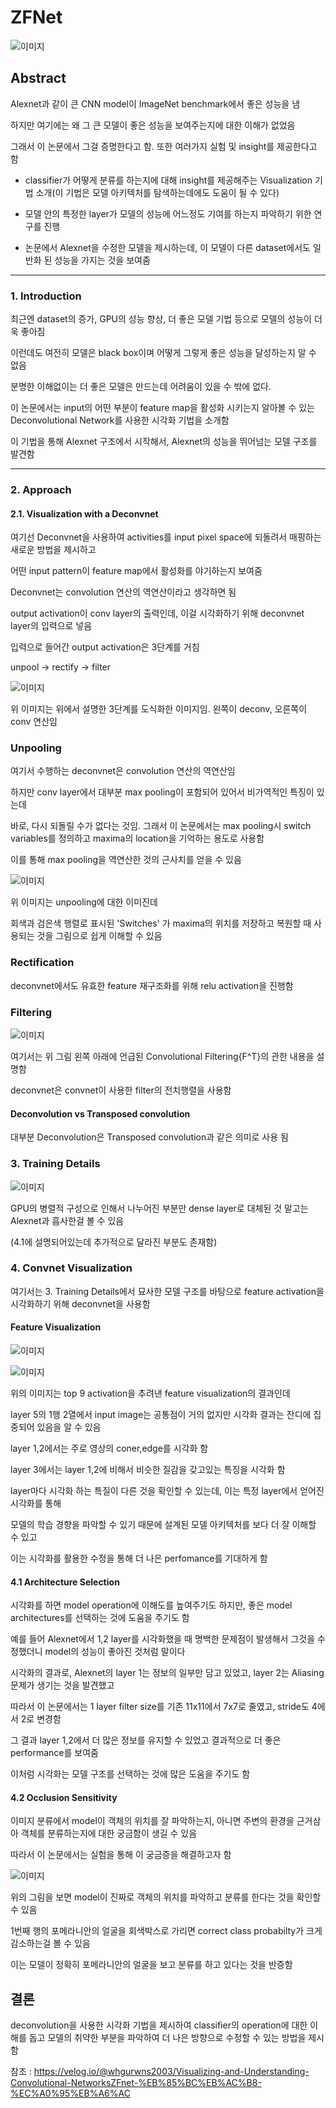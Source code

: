 # ZFNet

![이미지](https://user-images.githubusercontent.com/122156509/232799956-bc404efa-a516-4064-8350-bd3770b7fedc.jpeg)

## Abstract

Alexnet과 같이 큰 CNN model이 ImageNet benchmark에서 좋은 성능을 냄

하지만 여기에는 왜 그 큰 모델이 좋은 성능을 보여주는지에 대한 이해가 없었음

그래서 이 논문에서 그걸 증명한다고 함. 또한 여러가지 실험 및 insight를 제공한다고 함

- classifier가 어떻게 분류를 하는지에 대해 insight를 제공해주는 Visualization 기법 소개(이 기법은 모델 아키텍처를 탐색하는데에도 도움이 될 수 있다)

- 모델 안의 특정한 layer가 모델의 성능에 어느정도 기여를 하는지 파악하기 위한 연구를 진행

- 논문에서 Alexnet을 수정한 모델을 제시하는데, 이 모델이 다른 dataset에서도 일반화 된 성능을 가지는 것을 보여줌

---

### 1. Introduction

최근엔 dataset의 증가, GPU의 성능 향상, 더 좋은 모델 기법 등으로 모델의 성능이 더욱 좋아짐

이런데도 여전히 모델은 black box이며 어떻게 그렇게 좋은 성능을 달성하는지 알 수 없음

분명한 이해없이는 더 좋은 모델은 만드는데 어려움이 있을 수 밖에 없다.

이 논문에서는 input의 어떤 부분이 feature map을 활성화 시키는지 알아볼 수 있는 Deconvolutional Network를 사용한 시각화 기법을 소개함

이 기법을 통해 Alexnet 구조에서 시작해서, Alexnet의 성능을 뛰어넘는 모델 구조를 발견함

---

### 2. Approach

#### 2.1. Visualization with a Deconvnet

여기선 Deconvnet을 사용하여 activities를 input pixel space에 되돌려서 매핑하는 새로운 방법을 제시하고

어떤 input pattern이 feature map에서 활성화를 야기하는지 보여줌

Deconvnet는 convolution 연산의 역연산이라고 생각하면 됨

output activation이 conv layer의 출력인데, 이걸 시각화하기 위해 deconvnet layer의 입력으로 넣음

입력으로 들어간 output activation은 3단계를 거침

unpool -> rectify -> filter

![이미지](https://user-images.githubusercontent.com/122156509/232800008-90c0cc7f-b84a-480d-ad51-fd71b4f68c14.jpeg)

위 이미지는 위에서 설명한 3단계를 도식화한 이미지임. 왼쪽이 deconv, 오른쪽이 conv 연산임

### Unpooling

여기서 수행하는 deconvnet은 convolution 연산의 역연산임

하지만 conv layer에서 대부분 max pooling이 포함되어 있어서 비가역적인 특징이 있는데

바로, 다시 되돌릴 수가 없다는 것임. 그래서 이 논문에서는 max pooling시 switch variables를 정의하고 maxima의 location을 기억하는 용도로 사용함

이를 통해 max pooling을 역연산한 것의 근사치를 얻을 수 있음

![이미지](https://user-images.githubusercontent.com/122156509/232799995-d608c41e-b847-4b3d-8aa2-d194e34dbbcb.jpeg)

위 이미지는 unpooling에 대한 이미진데

회색과 검은색 행렬로 표시된 'Switches' 가 maxima의 위치를 저장하고 복원할 때 사용되는 것을 그림으로 쉽게 이해할 수 있음

### Rectification

deconvnet에서도 유효한 feature 재구조화를 위해 relu activation을 진행함

### Filtering

![이미지](https://user-images.githubusercontent.com/122156509/232800008-90c0cc7f-b84a-480d-ad51-fd71b4f68c14.jpeg)

여기서는 위 그림 왼쪽 아래에 언급된 Convolutional Filtering{F^T}의 관한 내용을 설명함

deconvnet은 convnet이 사용한 filter의 전치행렬을 사용함

#### Deconvolution vs Transposed convolution

대부분 Deconvolution은 Transposed convolution과 같은 의미로 사용 됨

### 3. Training Details

![이미지](https://user-images.githubusercontent.com/122156509/232800018-e8ea2ebd-aeaa-45d6-92ea-2008a501dfd7.jpeg)

GPU의 병렬적 구성으로 인해서 나누어진 부분만 dense layer로 대체된 것 말고는 Alexnet과 흡사한걸 볼 수 있음

(4.1에 설명되어있는데 추가적으로 달라진 부분도 존재함)

### 4. Convnet Visualization

여기서는 3. Training Details에서 묘사한 모델 구조를 바탕으로 feature activation을 시각화하기 위해 deconvnet을 사용함

#### Feature Visualization

![이미지](https://user-images.githubusercontent.com/122156509/232800030-42e37549-ae8e-492f-9a4d-25e922d93f78.jpeg)

![이미지](https://user-images.githubusercontent.com/122156509/232800038-f7e20d24-ad5d-4703-ae2f-6f9b82f427f9.jpeg)

위의 이미지는 top 9 activation을 추려낸 feature visualization의 결과인데

layer 5의 1행 2열에서 input image는 공통점이 거의 없지만 시각화 결과는 잔디에 집중되어 있음을 알 수 있음

layer 1,2에서는 주로 영상의 coner,edge를 시각화 함

layer 3에서는 layer 1,2에 비해서 비슷한 질감을 갖고있는 특징을 시각화 함

layer마다 시각화 하는 특질이 다른 것을 확인할 수 있는데, 이는 특정 layer에서 얻어진 시각화를 통해

모델의 학습 경향을 파악할 수 있기 때문에 설계된 모델 아키텍처를 보다 더 잘 이해할 수 있고

이는 시각화를 활용한 수정을 통해 더 나은 perfomance를 기대하게 함

#### 4.1 Architecture Selection

시각화를 하면 model operation에 이해도를 높여주기도 하지만, 좋은 model architectures를 선택하는 것에 도움을 주기도 함

예를 들어 Alexnet에서 1,2 layer를 시각화했을 때 명백한 문제점이 발생해서 그것을 수정했더니 model의 성능이 좋아진 것처럼 말이다

시각화의 결과로, Alexnet의 layer 1는 정보의 일부만 담고 있었고, layer 2는 Aliasing 문제가 생기는 것을 발견했고

따라서 이 논문에서는 1 layer filter size를 기존 11x11에서 7x7로 줄였고, stride도 4에서 2로 변경함

그 결과 layer 1,2에서 더 많은 정보를 유지할 수 있었고 결과적으로 더 좋은 performance를 보여줌

이처럼 시각화는 모델 구조를 선택하는 것에 많은 도움을 주기도 함

#### 4.2 Occlusion Sensitivity

이미지 분류에서 model이 객체의 위치를 잘 파악하는지, 아니면 주변의 환경을 근거삼아 객체를 분류하는지에 대한 궁금함이 생길 수 있음

따라서 이 논문에서는 실험을 통해 이 궁금증을 해결하고자 함

![이미지](https://user-images.githubusercontent.com/122156509/232800043-60497fda-9707-4b4a-a15f-ead4efa3e87c.jpeg)

위의 그림을 보면 model이 진짜로 객체의 위치를 파악하고 분류를 한다는 것을 확인할 수 있음

1번째 행의 포메라니안의 얼굴을 회색박스로 가리면 correct class probabilty가 크게 감소하는걸 볼 수 있음

이는 모델이 정확히 포메라니안의 얼굴을 보고 분류를 하고 있다는 것을 반증함

## 결론

deconvolution을 사용한 시각화 기법을 제시하여 classifier의 operation에 대한 이해를 돕고 모델의 취약한 부분을 파악하여 더 나은 방향으로 수정할 수 있는 방법을 제시함

참조 : https://velog.io/@whgurwns2003/Visualizing-and-Understanding-Convolutional-NetworksZFnet-%EB%85%BC%EB%AC%B8-%EC%A0%95%EB%A6%AC
